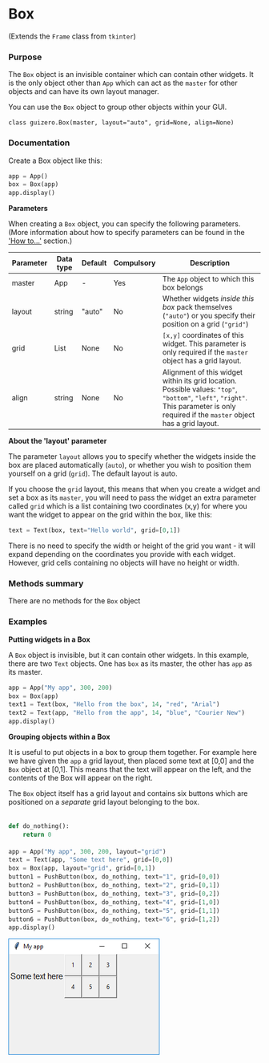 # Box

(Extends the `Frame` class from `tkinter`)

### Purpose
The `Box` object is an invisible container which can contain other widgets. It is the only object other than `App` which can act as the `master` for other objects and can have its own layout manager.

You can use the `Box` object to group other objects within your GUI.

```
class guizero.Box(master, layout="auto", grid=None, align=None)
```


### Documentation

Create a Box object like this:

```python
app = App()
box = Box(app)
app.display()
```

**Parameters**

When creating a `Box` object, you can specify the following parameters. (More information about how to specify parameters can be found in the ['How to...'](./howto/) section.)

| Parameter | Data type | Default | Compulsory | Description                         |
| --------- | --------- | ------- | ---------- | -------------------------|
| master    | App    | - | Yes       | The `App` object to which this box belongs
| layout   | string    | "auto"  | No         | Whether widgets *inside this box* pack themselves (`"auto"`) or you specify their position on a grid (`"grid"`) |
| grid   | List    | None     | No         | `[x,y]` coordinates of this widget. This parameter is only required if the `master` object has a grid layout. |
| align   | string     | None     | No         | Alignment of this widget within its grid location. Possible values: `"top"`, `"bottom"`, `"left"`, `"right"`. This parameter is only required if the `master` object has a grid layout.  |


**About the 'layout' parameter**

The parameter `layout` allows you to specify whether the widgets inside the box are placed automatically (`auto`), or whether you wish to position them yourself on a grid (`grid`). The default layout is auto.

If you choose the `grid` layout, this means that when you create a widget and set a box as its `master`, you will need to pass the widget an extra parameter called `grid` which is a list containing two coordinates (x,y) for where you want the widget to appear on the grid within the box, like this:

```python
text = Text(box, text="Hello world", grid=[0,1])
```

There is no need to specify the width or height of the grid you want - it will expand depending on the coordinates you provide with each widget. However, grid cells containing no objects will have no height or width.

### Methods summary

There are no methods for the `Box` object

### Examples

**Putting widgets in a Box**

A `Box` object is invisible, but it can contain other widgets. In this example, there are two `Text` objects. One has `box` as its master, the other has `app` as its master.

```python
app = App("My app", 300, 200)
box = Box(app)
text1 = Text(box, "Hello from the box", 14, "red", "Arial")
text2 = Text(app, "Hello from the app", 14, "blue", "Courier New")
app.display()
```

**Grouping objects within a Box**

It is useful to put objects in a box to group them together. For example here we have given the `app` a grid layout, then placed some text at [0,0] and the `Box` object at [0,1]. This means that the text will appear on the left, and the contents of the Box will appear on the right.

The `Box` object itself has a grid layout and contains six buttons which are positioned on a *separate* grid layout belonging to the box.

```python

def do_nothing():
    return 0

app = App("My app", 300, 200, layout="grid")
text = Text(app, "Some text here", grid=[0,0])
box = Box(app, layout="grid", grid=[0,1])
button1 = PushButton(box, do_nothing, text="1", grid=[0,0])
button2 = PushButton(box, do_nothing, text="2", grid=[0,1])
button3 = PushButton(box, do_nothing, text="3", grid=[0,2])
button4 = PushButton(box, do_nothing, text="4", grid=[1,0])
button5 = PushButton(box, do_nothing, text="5", grid=[1,1])
button6 = PushButton(box, do_nothing, text="6", grid=[1,2])
app.display()
```
![Box with grid layout](images/box_complicated.png)
